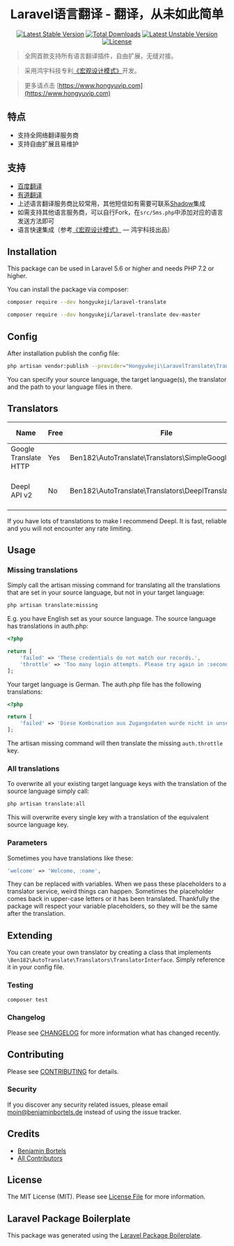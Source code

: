 <h1 align="center">Laravel语言翻译 - 翻译，从未如此简单</h1>

<p align="center">
<a href="https://packagist.org/packages/hongyukeji/laravel-translate"><img src="https://poser.pugx.org/hongyukeji/laravel-translate/v/stable" alt="Latest Stable Version"></a>
<a href="https://packagist.org/packages/hongyukeji/laravel-translate"><img src="https://poser.pugx.org/hongyukeji/laravel-translate/downloads" alt="Total Downloads"></a>
<a href="https://packagist.org/packages/hongyukeji/laravel-translate"><img src="https://poser.pugx.org/hongyukeji/laravel-translate/v/unstable" alt="Latest Unstable Version"></a>
<a href="https://packagist.org/packages/hongyukeji/laravel-translate"><img src="https://poser.pugx.org/hongyukeji/laravel-translate/license" alt="License"></a>
</p>

> 全网首款支持所有语言翻译插件，自由扩展，无缝对接。

> 采用鸿宇科技专利[《宏观设计模式》](docs/README.md)开发。

> 更多请点击 [https://www.hongyuvip.com](https://www.hongyuvip.com)

## 特点

- 支持全网络翻译服务商
- 支持自由扩展且易维护

## 支持

- [百度翻译](http://fanyi-api.baidu.com/api/trans/product/index)
- [有道翻译](https://ai.youdao.com/product-fanyi.s)
- 上述语言翻译服务商比较常用，其他短信如有需要可联系[Shadow](http://wpa.qq.com/msgrd?v=3&uin=1527200768&site=qq&menu=yes)集成
- 如需支持其他语言服务商，可以自行Fork，在`src/Sms.php`中添加对应的语言发送方法即可
- 语言快速集成（参考[《宏观设计模式》](docs/README.md) — 鸿宇科技出品）

## Installation

This package can be used in Laravel 5.6 or higher and needs PHP 7.2 or higher.

You can install the package via composer:

```bash
composer require --dev hongyukeji/laravel-translate

composer require --dev hongyukeji/laravel-translate dev-master
```

## Config

After installation publish the config file:

```bash
php artisan vendor:publish --provider="Hongyukeji\LaravelTranslate\TranslateServiceProvider"
```

You can specify your source language, the target language(s), the translator and the path to your language files in there.

## Translators

| Name                  | Free | File                                                    | Documentation                       | Available languages |
|-----------------------|------|---------------------------------------------------------|-------------------------------------|----------|
| Google Translate HTTP | Yes  | Ben182\AutoTranslate\Translators\SimpleGoogleTranslator | /                                   | Over 100 |
| Deepl API v2          | No   | Ben182\AutoTranslate\Translators\DeeplTranslator        | [Documentation](https://www.deepl.com/docs-api.html) | EN, DE, FR, ES, PT, IT, NL, PL, RU |

If you have lots of translations to make I recommend Deepl. It is fast, reliable and you will not encounter any rate limiting.

## Usage

### Missing translations

Simply call the artisan missing command for translating all the translations that are set in your source language, but not in your target language:

```bash
php artisan translate:missing
```

E.g. you have English set as your source language. The source language has translations in auth.php:

```php
<?php

return [
    'failed' => 'These credentials do not match our records.',
    'throttle' => 'Too many login attempts. Please try again in :seconds seconds.',
];
```

Your target language is German. The auth.php file has the following translations:

```php
<?php

return [
    'failed' => 'Diese Kombination aus Zugangsdaten wurde nicht in unserer Datenbank gefunden.',
];
```

The artisan missing command will then translate the missing `auth.throttle` key.

### All translations

To overwrite all your existing target language keys with the translation of the source language simply call:

```bash
php artisan translate:all
```

This will overwrite every single key with a translation of the equivalent source language key.

### Parameters

Sometimes you have translations like these:

```php
'welcome' => 'Welcome, :name',
```

They can be replaced with variables. When we pass these placeholders to a translator service, weird things can happen. Sometimes the placeholder comes back in upper-case letters or it has been translated. Thankfully the package will respect your variable placeholders, so they will be the same after the translation.

## Extending

You can create your own translator by creating a class that implements `\Ben182\AutoTranslate\Translators\TranslatorInterface`. Simply reference it in your config file.

### Testing

``` bash
composer test
```

### Changelog

Please see [CHANGELOG](CHANGELOG.md) for more information what has changed recently.

## Contributing

Please see [CONTRIBUTING](CONTRIBUTING.md) for details.

### Security

If you discover any security related issues, please email moin@benjaminbortels.de instead of using the issue tracker.

## Credits

- [Benjamin Bortels](https://github.com/ben182)
- [All Contributors](../../contributors)

## License

The MIT License (MIT). Please see [License File](LICENSE.md) for more information.

## Laravel Package Boilerplate

This package was generated using the [Laravel Package Boilerplate](https://laravelpackageboilerplate.com).
